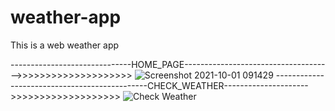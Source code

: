 # weather-app
This is a web weather app

------------------------------HOME_PAGE------------------------------------->>>>>>>>>>>>>>>>>>>>
![Screenshot 2021-10-01 091429](https://user-images.githubusercontent.com/55123293/135562128-f49ddc76-c320-4031-8e2a-557937ecbe5f.png)
----------------------------------------------CHECK_WEATHER--------------------->>>>>>>>>>>>>>>>>>>
![Check Weather](https://user-images.githubusercontent.com/55123293/135562149-5c65d595-1f45-44ae-bcc0-93b5475caa78.png)
